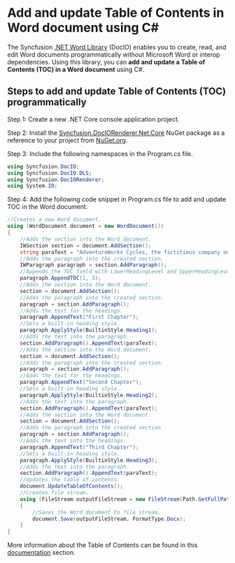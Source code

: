 # Add and update Table of Contents in Word document using C#

The Syncfusion [.NET Word Library](https://www.syncfusion.com/document-processing/word-framework/net/word-library) (DocIO) enables you to create, read, and edit Word documents programmatically without Microsoft Word or interop dependencies. Using this library, you can **add and update a Table of Contents (TOC) in a Word document** using C#.

## Steps to add and update Table of Contents (TOC) programmatically

Step 1: Create a new .NET Core console application project.

Step 2: Install the [Syncfusion.DocIORenderer.Net.Core](https://www.nuget.org/packages/Syncfusion.DocIORenderer.Net.Core) NuGet package as a reference to your project from [NuGet.org](https://www.nuget.org/).

Step 3: Include the following namespaces in the Program.cs file.

```csharp
using Syncfusion.DocIO; 
using Syncfusion.DocIO.DLS;
using Syncfusion.DocIORenderer;
using System.IO;
```

Step 4: Add the following code snippet in Program.cs file to add and update TOC in the Word document.

```csharp
//Creates a new Word document.
using (WordDocument document = new WordDocument())
{
    //Adds the section into the Word document.
    IWSection section = document.AddSection();
    string paraText = "AdventureWorks Cycles, the fictitious company on which the AdventureWorks sample databases are based, is a large, multinational manufacturing company.";
    //Adds the paragraph into the created section.
    IWParagraph paragraph = section.AddParagraph();
    //Appends the TOC field with LowerHeadingLevel and UpperHeadingLevel to determines the TOC entries.
    paragraph.AppendTOC(1, 3);
    //Adds the section into the Word document.
    section = document.AddSection();
    //Adds the paragraph into the created section.
    paragraph = section.AddParagraph();
    //Adds the text for the headings.
    paragraph.AppendText("First Chapter");
    //Sets a built-in heading style.
    paragraph.ApplyStyle(BuiltinStyle.Heading1);
    //Adds the text into the paragraph.
    section.AddParagraph().AppendText(paraText);
    //Adds the section into the Word document.
    section = document.AddSection();
    //Adds the paragraph into the created section.
    paragraph = section.AddParagraph();
    //Adds the text for the headings.
    paragraph.AppendText("Second Chapter");
    //Sets a built-in heading style.
    paragraph.ApplyStyle(BuiltinStyle.Heading2);
    //Adds the text into the paragraph.
    section.AddParagraph().AppendText(paraText);
    //Adds the section into the Word document.
    section = document.AddSection();
    //Adds the paragraph into the created section
    paragraph = section.AddParagraph();
    //Adds the text into the headings.
    paragraph.AppendText("Third Chapter");
    //Sets a built-in heading style.
    paragraph.ApplyStyle(BuiltinStyle.Heading3);
    //Adds the text into the paragraph.
    section.AddParagraph().AppendText(paraText);
    //Updates the table of contents.
    document.UpdateTableOfContents();
    //Creates file stream.
    using (FileStream outputFileStream = new FileStream(Path.GetFullPath(@"Output/Result.docx"), FileMode.Create, FileAccess.ReadWrite))
    {
        //Saves the Word document to file stream.
        document.Save(outputFileStream, FormatType.Docx);
    }
}
```

More information about the Table of Contents can be found in this [documentation](https://help.syncfusion.com/document-processing/word/word-library/net/working-with-table-of-contents) section.